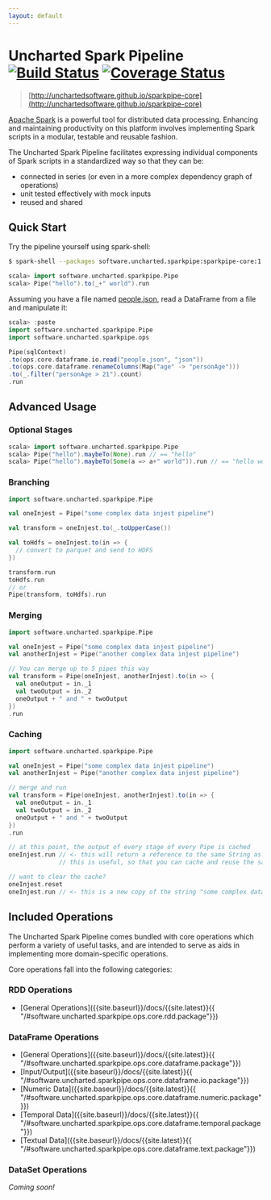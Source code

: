 ```yaml
---
layout: default
---
```


# Uncharted Spark Pipeline &nbsp;[![Build Status](https://travis-ci.org/unchartedsoftware/sparkpipe-core.svg?branch=master)](https://travis-ci.org/unchartedsoftware/sparkpipe-core)&nbsp;[![Coverage Status](https://coveralls.io/repos/unchartedsoftware/sparkpipe-core/badge.svg?branch=master&service=github)](https://coveralls.io/github/unchartedsoftware/sparkpipe-core?branch=master)

> [http://unchartedsoftware.github.io/sparkpipe-core](http://unchartedsoftware.github.io/sparkpipe-core)

[Apache Spark](http://spark.apache.org/) is a powerful tool for distributed data processing. Enhancing and maintaining productivity on this platform involves implementing Spark scripts in a modular, testable and reusable fashion.

The Uncharted Spark Pipeline facilitates expressing individual components of Spark scripts in a standardized way so that they can be:

  - connected in series (or even in a more complex dependency graph of operations)
  - unit tested effectively with mock inputs
  - reused and shared

## Quick Start

Try the pipeline yourself using spark-shell:

```bash
$ spark-shell --packages software.uncharted.sparkpipe:sparkpipe-core:1.1.0
```

```scala
scala> import software.uncharted.sparkpipe.Pipe
scala> Pipe("hello").to(_+" world").run
```

Assuming you have a file named [people.json](https://raw.githubusercontent.com/apache/spark/master/examples/src/main/resources/people.json), read a DataFrame from a file and manipulate it:
```scala
scala> :paste
import software.uncharted.sparkpipe.Pipe
import software.uncharted.sparkpipe.ops

Pipe(sqlContext)
.to(ops.core.dataframe.io.read("people.json", "json"))
.to(ops.core.dataframe.renameColumns(Map("age" -> "personAge")))
.to(_.filter("personAge > 21").count)
.run
```

## Advanced Usage

### Optional Stages

```scala
scala> import software.uncharted.sparkpipe.Pipe
scala> Pipe("hello").maybeTo(None).run // == "hello"
scala> Pipe("hello").maybeTo(Some(a => a+" world")).run // == "hello world"
```

### Branching

```scala
import software.uncharted.sparkpipe.Pipe

val oneInjest = Pipe("some complex data injest pipeline")

val transform = oneInjest.to(_.toUpperCase())

val toHdfs = oneInjest.to(in => {
  // convert to parquet and send to HDFS
})

transform.run
toHdfs.run
// or
Pipe(transform, toHdfs).run
```

### Merging

```scala
import software.uncharted.sparkpipe.Pipe

val oneInjest = Pipe("some complex data injest pipeline")
val anotherInjest = Pipe("another complex data injest pipeline")

// You can merge up to 5 pipes this way
val transform = Pipe(oneInjest, anotherInjest).to(in => {
  val oneOutput = in._1
  val twoOutput = in._2
  oneOutput + " and " + twoOutput
})
.run
```

### Caching

```scala
import software.uncharted.sparkpipe.Pipe

val oneInjest = Pipe("some complex data injest pipeline")
val anotherInjest = Pipe("another complex data injest pipeline")

// merge and run
val transform = Pipe(oneInjest, anotherInjest).to(in => {
  val oneOutput = in._1
  val twoOutput = in._2
  oneOutput + " and " + twoOutput
})
.run

// at this point, the output of every stage of every Pipe is cached
oneInjest.run // <- this will return a reference to the same String as the one used inside transform!
              // this is useful, so that you can cache and reuse the same RDDs/DataFrames in multiple Pipes

// want to clear the cache?
oneInjest.reset
oneInjest.run // <- this is a new copy of the string "some complex data injest pipeline"
```

## Included Operations

The Uncharted Spark Pipeline comes bundled with core operations which perform a variety of useful tasks, and are intended to serve as aids in implementing more domain-specific operations.

Core operations fall into the following categories:

### RDD Operations

- [General Operations]({{site.baseurl}}/docs/{{site.latest}}{{ "/#software.uncharted.sparkpipe.ops.core.rdd.package"}})

### DataFrame Operations

- [General Operations]({{site.baseurl}}/docs/{{site.latest}}{{ "/#software.uncharted.sparkpipe.ops.core.dataframe.package"}})
- [Input/Output]({{site.baseurl}}/docs/{{site.latest}}{{ "/#software.uncharted.sparkpipe.ops.core.dataframe.io.package"}})
- [Numeric Data]({{site.baseurl}}/docs/{{site.latest}}{{ "/#software.uncharted.sparkpipe.ops.core.dataframe.numeric.package"}})
- [Temporal Data]({{site.baseurl}}/docs/{{site.latest}}{{ "/#software.uncharted.sparkpipe.ops.core.dataframe.temporal.package"}})
- [Textual Data]({{site.baseurl}}/docs/{{site.latest}}{{ "/#software.uncharted.sparkpipe.ops.core.dataframe.text.package"}})

### DataSet Operations

*Coming soon!*
